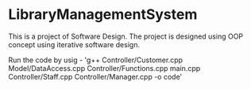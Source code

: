 # LibraryManagementSystem
This is a project of Software Design. The project is designed using OOP concept using iterative software design.

Run the code by usig - 'g++ Controller/Customer.cpp Model/DataAccess.cpp Controller/Functions.cpp main.cpp Controller/Staff.cpp Controller/Manager.cpp -o code'
